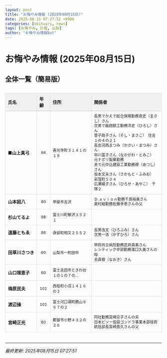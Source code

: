 ```yaml
---
layout: post
title: "お悔やみ情報 (2025年08月15日)"
date: 2025-08-15 07:27:52 +0900
categories: [obituary, news]
tags: [お悔やみ, 訃報, 山梨]
author: "お悔やみ情報bot"
---
```


<style>
@media (max-width: 768px) {
  .compact-table { font-size: 12px; }
  .compact-table th, .compact-table td { padding: 4px !important; }
  .responsive-table { overflow-x: auto; -webkit-overflow-scrolling: touch; }
  table { min-width: auto !important; }
}
</style>

# お悔やみ情報 (2025年08月15日)

## 全体一覧（簡易版）

<div class="responsive-table" style="overflow-x: auto; max-width: 100%; margin-bottom: 20px;">
<table class="compact-table" style="width: 100%; border-collapse: collapse; font-size: 14px; min-width: 300px;">
<thead>
<tr style="background-color: #f0f0f0; border-bottom: 2px solid #ddd;">
<th style="padding: 8px; text-align: left; border: 1px solid #ddd; font-weight: bold;">氏名</th>
<th style="padding: 8px; text-align: left; border: 1px solid #ddd; font-weight: bold;">年齢</th>
<th style="padding: 8px; text-align: left; border: 1px solid #ddd; font-weight: bold;">住所</th>
<th style="padding: 8px; text-align: left; border: 1px solid #ddd; font-weight: bold;">関係者</th>
</tr>
</thead>
<tbody>
<tr style="border-bottom: 1px solid #eee;">
<td style="padding: 8px; border: 1px solid #ddd; font-weight: bold; white-space: nowrap;">■山上真弓</td>
<td style="padding: 8px; border: 1px solid #ddd; text-align: center; font-size: 12px;">94</td>
<td style="padding: 8px; border: 1px solid #ddd; font-size: 12px;">善光寺町３１４１の１８</td>
<td style="padding: 8px; border: 1px solid #ddd; font-size: 12px; line-height: 1.3; white-space: normal;">長男でかえで総合保険勤務真史（まさし）さん<br>次男で飯田鉄工勤務洋史（ひろし）さん<br>曽子政子さん（そし・まさこ）　住吉１の４の２１<br>長女河西まつみ（かさい・まつみ）さん<br>中川富子さん（なかがわ・とみこ）　元ナポリ製菓勤務<br>夫で元中込建設工業勤務穆（あつし）さん<br>坂本文夫さん（さかもと・ふみお）　岩窪町５０４<br>広瀬綾子さん（ひろせ・あやこ）　千塚２</td>
</tr>
<tr style="border-bottom: 1px solid #eee;">
<td style="padding: 8px; border: 1px solid #ddd; font-weight: bold; white-space: nowrap;">山本詔八</td>
<td style="padding: 8px; border: 1px solid #ddd; text-align: center; font-size: 12px;">80</td>
<td style="padding: 8px; border: 1px solid #ddd; font-size: 12px;">甲斐市吉沢</td>
<td style="padding: 8px; border: 1px solid #ddd; font-size: 12px; line-height: 1.3; white-space: normal;">Ｄ.ａｖｉｏｎ勤務千島裕美さん<br>奥村組勤務佐藤幸恵さんの父</td>
</tr>
<tr style="border-bottom: 1px solid #eee;">
<td style="padding: 8px; border: 1px solid #ddd; font-weight: bold; white-space: nowrap;">杉山てるよ</td>
<td style="padding: 8px; border: 1px solid #ddd; text-align: center; font-size: 12px;">98</td>
<td style="padding: 8px; border: 1px solid #ddd; font-size: 12px;">富士川町鰍沢３５２１</td>
<td style="padding: 8px; border: 1px solid #ddd; font-size: 12px; line-height: 1.3; white-space: normal;"></td>
</tr>
<tr style="border-bottom: 1px solid #eee;">
<td style="padding: 8px; border: 1px solid #ddd; font-weight: bold; white-space: nowrap;">遠藤ともゑ</td>
<td style="padding: 8px; border: 1px solid #ddd; text-align: center; font-size: 12px;">86</td>
<td style="padding: 8px; border: 1px solid #ddd; font-size: 12px;">身延町相又２５５２</td>
<td style="padding: 8px; border: 1px solid #ddd; font-size: 12px; line-height: 1.3; white-space: normal;">長男浩文（ひろふみ）さん<br>次男一浩（かずひろ）さん</td>
</tr>
<tr style="border-bottom: 1px solid #eee;">
<td style="padding: 8px; border: 1px solid #ddd; font-weight: bold; white-space: nowrap;">田草川さつき</td>
<td style="padding: 8px; border: 1px solid #ddd; text-align: center; font-size: 12px;">90</td>
<td style="padding: 8px; border: 1px solid #ddd; font-size: 12px;">山梨市一町田中</td>
<td style="padding: 8px; border: 1px solid #ddd; font-size: 12px; line-height: 1.3; white-space: normal;">甲府共立病院勤務武井直美さん<br>レンティック中部勤務滝口久美さんの母<br>夫直樹（なおき）さん</td>
</tr>
<tr style="border-bottom: 1px solid #eee;">
<td style="padding: 8px; border: 1px solid #ddd; font-weight: bold; white-space: nowrap;">山口理恵子</td>
<td style="padding: 8px; border: 1px solid #ddd; text-align: center; font-size: 12px;">60</td>
<td style="padding: 8px; border: 1px solid #ddd; font-size: 12px;">富士吉田市ときわ台１の１の７の...</td>
<td style="padding: 8px; border: 1px solid #ddd; font-size: 12px; line-height: 1.3; white-space: normal;"></td>
</tr>
<tr style="border-bottom: 1px solid #eee;">
<td style="padding: 8px; border: 1px solid #ddd; font-weight: bold; white-space: nowrap;">梅原民夫</td>
<td style="padding: 8px; border: 1px solid #ddd; text-align: center; font-size: 12px;">101</td>
<td style="padding: 8px; border: 1px solid #ddd; font-size: 12px;">西桂町小沼１４１６の３</td>
<td style="padding: 8px; border: 1px solid #ddd; font-size: 12px; line-height: 1.3; white-space: normal;"></td>
</tr>
<tr style="border-bottom: 1px solid #eee;">
<td style="padding: 8px; border: 1px solid #ddd; font-weight: bold; white-space: nowrap;">渡辺操</td>
<td style="padding: 8px; border: 1px solid #ddd; text-align: center; font-size: 12px;">101</td>
<td style="padding: 8px; border: 1px solid #ddd; font-size: 12px;">富士河口湖町勝山９６７の２</td>
<td style="padding: 8px; border: 1px solid #ddd; font-size: 12px; line-height: 1.3; white-space: normal;"></td>
</tr>
<tr style="border-bottom: 1px solid #eee;">
<td style="padding: 8px; border: 1px solid #ddd; font-weight: bold; white-space: nowrap;">宮崎正光</td>
<td style="padding: 8px; border: 1px solid #ddd; text-align: center; font-size: 12px;">80</td>
<td style="padding: 8px; border: 1px solid #ddd; font-size: 12px;">都留市小野４３２の２６</td>
<td style="padding: 8px; border: 1px solid #ddd; font-size: 12px; line-height: 1.3; white-space: normal;">同社勤務宮崎京子さんの夫<br>日本ビソー仮設ゴンドラ事業本部技術統括部長宮崎喜久さんの父</td>
</tr>
</tbody>
</table>
</div>

---
*最終更新: 2025年08月15日 07:27:51*
